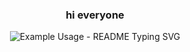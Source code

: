 <!-- markdownlint-disable MD033 MD041 -->
<p align="center">
  <h3 align="center">hi everyone</h3>
</p>

<p align="center">
  <img src="https://readme-typing-svg.demolab.com/?lines=🤠+hi im johan+Developer!;junior+a+مرحبا+انا+يوهان+مطور مبتدئ!;شكرا+لزيارة+صفحتي+لاتنسى+توك+تعايق!;لي+على+مواقعي++لك!&font=Fira%20Code&center=true&width=380&height=50&duration=4000&pause=1000" alt="Example Usage - README Typing SVG">
</p>

